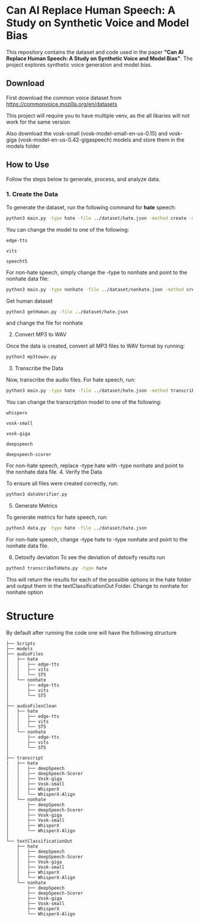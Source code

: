 # Can AI Replace Human Speech: A Study on Synthetic Voice and Model Bias

This repository contains the dataset and code used in the paper **"Can AI Replace Human Speech: A Study on Synthetic Voice and Model Bias"**. The project explores synthetic voice generation and model bias.


## Download
First download the common voice dataset from https://commonvoice.mozilla.org/en/datasets

This project will require you to have multiple venv, as the all libaries will not work for the same version

Also download the vosk-small (vosk-model-small-en-us-0.15) and vosk-giga (vosk-model-en-us-0.42-gigaspeech) models and store them in the models folder

## How to Use

Follow the steps below to generate, process, and analyze data.

### 1. Create the Data

To generate the dataset, run the following command for **hate** speech:

```bash
python3 main.py -type hate -file ../dataset/hate.json -method create -model edge-tts
```
You can change the model to one of the following:

    edge-tts

    vits

    speecht5

For non-hate speech, simply change the -type to nonhate and point to the nonhate data file:
```bash
python3 main.py -type nonhate -file ../dataset/nonhate.json -method create -model edge-tts
```

Get human dataset

```bash
python3 getHuman.py -file ../dataset/hate.json
```

and change the file for nonhate


2. Convert MP3 to WAV

Once the data is created, convert all MP3 files to WAV format by running:
```bash
python3 mp3towav.py
```

3. Transcribe the Data

Now, transcribe the audio files. For hate speech, run:
```bash
python3 main.py -type hate -file ../dataset/hate.json -method transcribe -model vosk-small
```

You can change the transcription model to one of the following:

    whisperx

    vosk-small

    vosk-giga

    deepspeech

    deepspeech-scorer

For non-hate speech, replace -type hate with -type nonhate and point to the nonhate data file.
4. Verify the Data

To ensure all files were created correctly, run:
```bash
python3 dataVerifier.py
```
5. Generate Metrics

To generate metrics for hate speech, run:
```bash
python3 data.py -type hate -file ../dataset/hate.json
```
For non-hate speech, change -type hate to -type nonhate and point to the nonhate data file.

6. Detoxify deviation
To see the deviation of detoxify results run
```bash
python3 transcribeToHate.py -type hate
```
This will return the results for each of the possible options in the hate folder and output them in the textClassificationOut Folder.
Change to nonhate for nonhate option

# Structure
By default after running the code one will have the following structure 
```
├── Scripts
├── models
├── audioFiles
│   ├── hate
│   │   ├── edge-tts
│   │   ├── vits
│   │   └── ST5
│   └── nonhate
│       ├── edge-tts
│       ├── vits
│       └── ST5
│
├── audioFilesClean
│   ├── hate
│   │   ├── edge-tts
│   │   ├── vits
│   │   └── ST5
│   └── nonhate
│       ├── edge-tts
│       ├── vits
│       └── ST5
│
├── transcript
|   ├── hate
│   │   ├── deepSpeech
│   │   ├── deepSpeech-Scorer
│   │   ├── Vosk-giga
│   │   ├── Vosk-small
│   │   ├── WhisperX
│   │   └── WhisperX-Align
│   └── nonhate
│       ├── deepSpeech
│       ├── deepSpeech-Scorer
│       ├── Vosk-giga
│       ├── Vosk-small
│       ├── WhisperX
│       └── WhisperX-Align
│
└── textClassificationOut
    ├── hate
    │   ├── deepSpeech
    │   ├── deepSpeech-Scorer
    │   ├── Vosk-giga
    │   ├── Vosk-small
    │   ├── WhisperX
    │   └── WhisperX-Align
    └── nonhate
        ├── deepSpeech
        ├── deepSpeech-Scorer
        ├── Vosk-giga
        ├── Vosk-small
        ├── WhisperX
        └── WhisperX-Align
```


